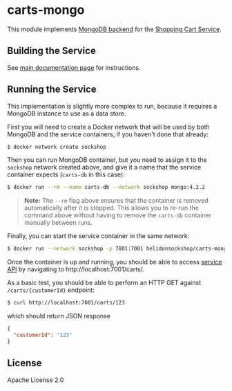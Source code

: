# carts-mongo

This module implements [MongoDB backend](./src/main/java/io/helidon/examples/sockshop/carts/mongo/MongoCartRepository.java)
for the [Shopping Cart Service](../README.md).

## Building the Service

See [main documentation page](../README.md#building-the-service) for instructions.

## Running the Service

This implementation is slightly more complex to run, because it requires a MongoDB instance
to use as a data store.

First you will need to create a Docker network that will be used by both MongoDB and the service 
containers, if you haven't done that already:

```bash
$ docker network create sockshop 
``` 

Then you can run MongoDB container, but you need to assign it to the `sockshop` network 
created above, and give it a name that the service container expects (`carts-db` in this case):

```bash
$ docker run --rm --name carts-db --network sockshop mongo:4.2.2
``` 
> **Note:** The `--rm` flag above ensures that the container is removed automatically after it is 
> stopped. This allows you to re-run the command above without having to remove the `carts-db`
> container manually between runs.

Finally, you can start the service container in the same network:

```bash
$ docker run --network sockshop -p 7001:7001 helidonsockshop/carts-mongo
``` 

Once the container is up and running, you should be able to access [service API](../README.md#api) 
by navigating to http://localhost:7001/carts/.

As a basic test, you should be able to perform an HTTP GET against `/carts/{customerId}` endpoint:

```bash
$ curl http://localhost:7001/carts/123
``` 
which should return JSON response
```json
{
  "customerId": "123"
}
```

## License

Apache License 2.0
